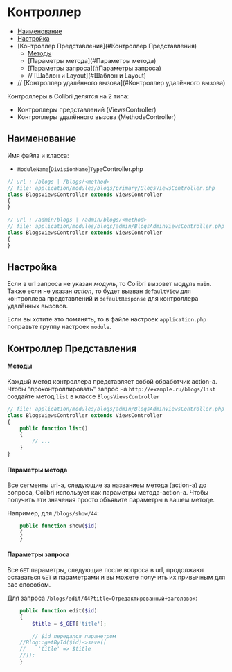 Контроллер
==========

- [Наименование](#Наименование)
- [Настройка](#Настройка)
- [Контроллер Представления](#Контроллер Представления)
  - [Методы](#Методы)
  - [Параметры метода](#Параметры метода)
  - [Параметры запроса](#Параметры запроса)
  - // [Шаблон и Layout](#Шаблон и Layout)
- // [Контроллер удалённого вызова](#Контроллер удалённого вызова)

Контроллеры в Colibri делятся на 2 типа:
- Контроллеры представлений (ViewsController)
- Контроллеры удалённого вызова (MethodsController)

Наименование
------------

Имя файла и класса:
- `ModuleName`[`DivisionName`]`Type`Controller.php

```php
// url : /blogs | /blogs/<method>
// file: application/modules/blogs/primary/BlogsViewsController.php
class BlogsViewsController extends ViewsController
{
}
```
```php
// url : /admin/blogs | /admin/blogs/<method>
// file: application/modules/blogs/admin/BlogsAdminViewsController.php
class BlogsViewsController extends ViewsController
{
}
```

Настройка
---------

Если в url запроса не указан *модуль*, то Colibri вызовет модуль `main`.  
Также если не указан *action*, то будет вызван `defaultView` для контроллера представлений
и `defaultResponse` для контроллера удалённых вызовов.

Если вы хотите это помянять, то в файле настроек `application.php` поправьте группу настроек
`module`.


Контроллер Представления
------------------------

#### Методы

Каждый метод контроллера представляет собой обработчик action-а.  
Чтобы "проконтроллировать" запрос на `http://example.ru/blogs/list` создайте
метод `list` в классе `BlogsViewsController`
```php
// file: application/modules/blogs/admin/BlogsAdminViewsController.php
class BlogsViewsController extends ViewsController
{
    public function list()
    {
        // ...
    }
}
```

#### Параметры метода

Все сегменты url-а, следующие за названием метода (action-а) до вопроса, Colibri
использует как параметры метода-action-а. Чтобы получить эти значения просто
объявите параметры в вашем методе.

Например, для `/blogs/show/44`:
```php
    public function show($id)
    {
    }
```

#### Параметры запроса

Все `GET` параметры, cледующие после вопроса в url, продолжают оставаться `GET` и параметрами
и вы можете получить их привычным для вас способом.

Для запроса `/blogs/edit/44?title=Отредактированный+заголовок`:
```php
    public function edit($id)
    {
        $title = $_GET['title'];

        // $id передался параметром
	//Blog::getById($id)->save([
	//    'title' => $title
	//]);
    }
```

